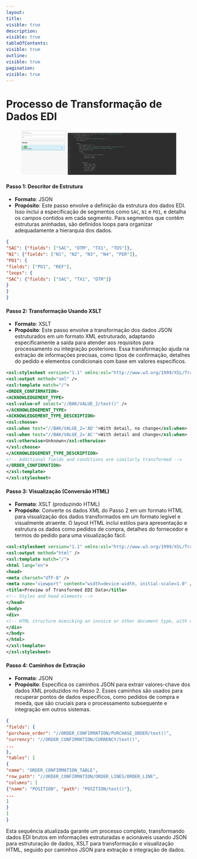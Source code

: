 ```yaml
---
layout:
title:
visible: true
description:
visible: true
tableOfContents:
visible: true
outline:
visible: true
pagination:
visible: true
---
```


# Processo de Transformação de Dados EDI

####

<figure><img src="../../../.gitbook/assets/EDI (1).png" alt=""><figcaption></figcaption></figure>

#### Passo 1: Descritor de Estrutura

* **Formato**: JSON
* **Propósito**: Este passo envolve a definição da estrutura dos dados EDI. Isso inclui a especificação de segmentos como `SAC`, `N1` e `PO1`, e detalha os campos contidos em cada segmento. Para segmentos que contêm estruturas aninhadas, são definidos loops para organizar adequadamente a hierarquia dos dados.
```json
{
"SAC": {"fields": ["SAC", "DTM", "TX1", "TD5"]},
"N1": {"fields": ["N1", "N2", "N3", "N4", "PER"]},
"PO1": {
"fields": ["PO1", "REF"],
"loops": {
"SAC": {"fields": ["SAC", "TX1", "DTM"]}
}
}
}
```
#### Passo 2: Transformação Usando XSLT

* **Formato**: XSLT
* **Propósito**: Este passo envolve a transformação dos dados JSON estruturados em um formato XML estruturado, adaptando especificamente a saída para atender aos requisitos para processamento ou integração posteriores. Essa transformação ajuda na extração de informações precisas, como tipos de confirmação, detalhes do pedido e elementos condicionais com base em valores específicos.
```xml
<xsl:stylesheet version="1.1" xmlns:xsl="http://www.w3.org/1999/XSL/Transform">
<xsl:output method="xml" />
<xsl:template match="/">
<ORDER_CONFIRMATION>
<ACKNOWLEDGEMENT_TYPE>
<xsl:value-of select="//BAK/VALUE_2/text()" />
</ACKNOWLEDGEMENT_TYPE>
<ACKNOWLEDGEMENT_TYPE_DESCRIPTION>
<xsl:choose>
<xsl:when test="//BAK/VALUE_2='AD'">With detail, no change</xsl:when>
<xsl:when test="//BAK/VALUE_2='AC'">With detail and change</xsl:when>
<xsl:otherwise>Unknown</xsl:otherwise>
</xsl:choose>
</ACKNOWLEDGEMENT_TYPE_DESCRIPTION>
<!-- Additional fields and conditions are similarly transformed -->
</ORDER_CONFIRMATION>
</xsl:template>
</xsl:stylesheet>

```
#### Passo 3: Visualização (Conversão HTML)

* **Formato**: XSLT (produzindo HTML)
* **Propósito**: Converte os dados XML do Passo 2 em um formato HTML para visualização dos dados transformados em um formato legível e visualmente atraente. O layout HTML inclui estilos para apresentação e estrutura os dados como pedidos de compra, detalhes do fornecedor e termos do pedido para uma visualização fácil.
```xml
<xsl:stylesheet version="1.1" xmlns:xsl="http://www.w3.org/1999/XSL/Transform">
<xsl:output method="html" />
<xsl:template match="/">
<html lang="en">
<head>
<meta charset="UTF-8" />
<meta name="viewport" content="width=device-width, initial-scale=1.0" />
<title>Preview of Transformed EDI Data</title>
<!-- Styles and head elements -->
</head>
<body>
<div>
<!-- HTML structure mimicking an invoice or other document type, with data bindings from the transformed XML -->
</div>
</body>
</html>
</xsl:template>
</xsl:stylesheet>


```
#### Passo 4: Caminhos de Extração

* **Formato**: JSON
* **Propósito**: Especifica os caminhos JSON para extrair valores-chave dos dados XML produzidos no Passo 2. Esses caminhos são usados para recuperar pontos de dados específicos, como pedidos de compra e moeda, que são cruciais para o processamento subsequente e integração em outros sistemas.
```json
{
"fields": {
"purchase_order": "//ORDER_CONFIRMATION/PURCHASE_ORDER/text()",
"currency": "//ORDER_CONFIRMATION/CURRENCY/text()",
...
},
"tables": [
{
"name": "ORDER_CONFIRMATION_TABLE",
"row_path": "//ORDER_CONFIRMATION/ORDER_LINES/ORDER_LINE",
"columns": [
{"name": "POSITION", "path": "POSITION/text()"},
...
]
}
]
}
```
Esta sequência atualizada garante um processo completo, transformando dados EDI brutos em informações estruturadas e acionáveis usando JSON para estruturação de dados, XSLT para transformação e visualização HTML, seguido por caminhos JSON para extração e integração de dados.

